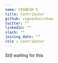 ```yaml
---
name: VIGNESH S
title: Contributor
github: vigneshvirshow
twitter: ""
linkedin: ""
slack: ""
joining_date: ""
role : contributor
---
```


Still waiting for this
